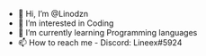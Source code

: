 - 👋 Hi, I’m @Linodzn
- 👀 I’m interested in Coding
- 🌱 I’m currently learning Programming languages
- 📫 How to reach me - Discord: Lineex#5924

<!---
LineexHub/stuff is a ✨ special ✨ repository because its `README.md` (this file) appears on your GitHub profile.
You can click the Preview link to take a look at your changes.
--->
